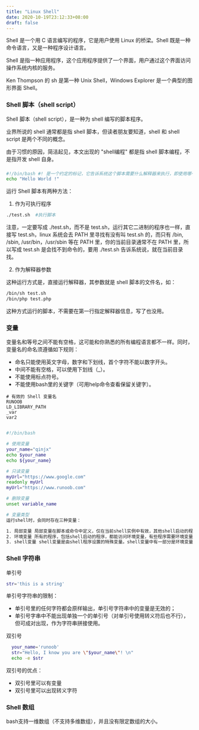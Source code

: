 ```yaml
---
title: "Linux Shell"
date: 2020-10-19T23:12:33+08:00
draft: false
---
```


Shell 是一个用 C 语言编写的程序，它是用户使用 Linux 的桥梁。Shell 既是一种命令语言，又是一种程序设计语言。

Shell 是指一种应用程序，这个应用程序提供了一个界面，用户通过这个界面访问操作系统内核的服务。

Ken Thompson 的 sh 是第一种 Unix Shell，Windows Explorer 是一个典型的图形界面 Shell。

### Shell 脚本（shell script）
Shell 脚本（shell script），是一种为 shell 编写的脚本程序。

业界所说的 shell 通常都是指 shell 脚本，但读者朋友要知道，shell 和 shell script 是两个不同的概念。

由于习惯的原因，简洁起见，本文出现的 "shell编程" 都是指 shell 脚本编程，不是指开发 shell 自身。

###
```bash
#!/bin/bash #! 是一个约定的标记，它告诉系统这个脚本需要什么解释器来执行，即使用哪一种 Shell。
echo "Hello World !"
```

运行 Shell 脚本有两种方法：

1. 作为可执行程序
```bash
./test.sh  #执行脚本
```
注意，一定要写成 ./test.sh，而不是 test.sh，运行其它二进制的程序也一样，直接写 test.sh，linux 系统会去 PATH 里寻找有没有叫 test.sh 的，而只有 /bin, /sbin, /usr/bin，/usr/sbin 等在 PATH 里，你的当前目录通常不在 PATH 里，所以写成 test.sh 是会找不到命令的，要用 ./test.sh 告诉系统说，就在当前目录找。

2. 作为解释器参数

这种运行方式是，直接运行解释器，其参数就是 shell 脚本的文件名，如：
```bash
/bin/sh test.sh
/bin/php test.php
```
这种方式运行的脚本，不需要在第一行指定解释器信息，写了也没用。

### 变量

变量名和等号之间不能有空格，这可能和你熟悉的所有编程语言都不一样。同时，变量名的命名须遵循如下规则：

  - 命名只能使用英文字母，数字和下划线，首个字符不能以数字开头。
  - 中间不能有空格，可以使用下划线（_）。
  - 不能使用标点符号。
  - 不能使用bash里的关键字（可用help命令查看保留关键字）。
```shell
# 有效的 Shell 变量名
RUNOOB
LD_LIBRARY_PATH
_var
var2
```



```bash

```


```bash
#!/bin/bash

```


```bash
# 使用变量
your_name="qinjx"
echo $your_name
echo ${your_name}

# 只读变量
myUrl="https://www.google.com"
readonly myUrl
myUrl="https://www.runoob.com"

# 删除变量
unset variable_name

# 变量类型
运行shell时，会同时存在三种变量：

1. 局部变量 局部变量在脚本或命令中定义，仅在当前shell实例中有效，其他shell启动的程序不能访问局部变量。
2. 环境变量 所有的程序，包括shell启动的程序，都能访问环境变量，有些程序需要环境变量来保证其正常运行。必要的时候shell脚本也可以定义环境变量。
3. shell变量 shell变量是由shell程序设置的特殊变量。shell变量中有一部分是环境变量，有一部分是局部变量，这些变量保证了shell的正常运行
```

### Shell 字符串

单引号
```bash
str='this is a string'
```
单引号字符串的限制：

- 单引号里的任何字符都会原样输出，单引号字符串中的变量是无效的；
- 单引号字串中不能出现单独一个的单引号（对单引号使用转义符后也不行），但可成对出现，作为字符串拼接使用。

双引号
```bash
  your_name='runoob'
  str="Hello, I know you are \"$your_name\"! \n"
  echo -e $str
```

双引号的优点：

- 双引号里可以有变量
- 双引号里可以出现转义字符

### Shell 数组

bash支持一维数组（不支持多维数组），并且没有限定数组的大小。